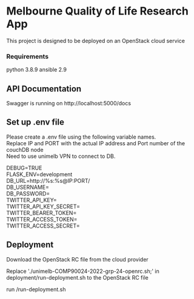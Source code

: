 # Melbourne Quality of Life Research App
This project is designed to be deployed on an OpenStack cloud service

### Requirements
python 3.8.9 
ansible 2.9

## API Documentation
Swagger is running on http://localhost:5000/docs  

## Set up .env file 
Please create a .env file using the following variable names.  
Replace IP and PORT with the actual IP address and Port number of the couchDB node  
Need to use unimelb VPN to connect to DB. 

DEBUG=TRUE  
FLASK_ENV=development  
DB_URL=http://%s:%s@IP:PORT/  
DB_USERNAME=  
DB_PASSWORD=  
TWITTER_API_KEY=  
TWITTER_API_KEY_SECRET=  
TWITTER_BEARER_TOKEN=  
TWITTER_ACCESS_TOKEN=  
TWITTER_ACCESS_SECRET=  

## Deployment 
Download the OpenStack RC file from the cloud provider

Replace './unimelb-COMP90024-2022-grp-24-openrc.sh;' in deployment/run-deployment.sh to the OpenStack RC file

run /run-deployment.sh
